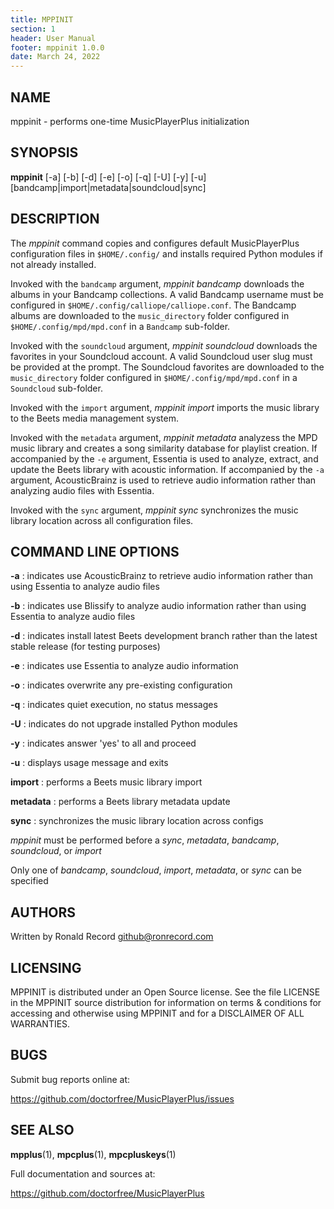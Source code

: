 ```yaml
---
title: MPPINIT
section: 1
header: User Manual
footer: mppinit 1.0.0
date: March 24, 2022
---
```

## NAME
mppinit - performs one-time MusicPlayerPlus initialization

## SYNOPSIS
**mppinit** [-a] [-b] [-d] [-e] [-o] [-q] [-U] [-y] [-u] [bandcamp|import|metadata|soundcloud|sync]

## DESCRIPTION
The *mppinit* command copies and configures default MusicPlayerPlus
configuration files in `$HOME/.config/` and installs required Python
modules if not already installed.

Invoked with the `bandcamp` argument, *mppinit bandcamp* downloads the
albums in your Bandcamp collections. A valid Bandcamp username must be
configured in `$HOME/.config/calliope/calliope.conf`. The Bandcamp albums
are downloaded to the `music_directory` folder configured in
`$HOME/.config/mpd/mpd.conf` in a `Bandcamp` sub-folder.

Invoked with the `soundcloud` argument, *mppinit soundcloud* downloads the
favorites in your Soundcloud account. A valid Soundcloud user slug must be
provided at the prompt. The Soundcloud favorites are downloaded to the
`music_directory` folder configured in `$HOME/.config/mpd/mpd.conf` in a
`Soundcloud` sub-folder.

Invoked with the `import` argument, *mppinit import* imports the music
library to the Beets media management system.

Invoked with the `metadata` argument, *mppinit metadata* analyzess the
MPD music library and creates a song similarity database for playlist
creation. If accompanied by the `-e` argument, Essentia is used to
analyze, extract, and update the Beets library with acoustic information.
If accompanied by the `-a` argument, AcousticBrainz is used to retrieve
audio information rather than analyzing audio files with Essentia.

Invoked with the `sync` argument, *mppinit sync* synchronizes the music
library location across all configuration files.

## COMMAND LINE OPTIONS

**-a**
: indicates use AcousticBrainz to retrieve audio information rather than using Essentia to analyze audio files

**-b**
: indicates use Blissify to analyze audio information rather than using Essentia to analyze audio files

**-d**
: indicates install latest Beets development branch rather than the latest stable release (for testing purposes)

**-e**
: indicates use Essentia to analyze audio information

**-o**
: indicates overwrite any pre-existing configuration

**-q**
: indicates quiet execution, no status messages

**-U**
: indicates do not upgrade installed Python modules

**-y**
: indicates answer 'yes' to all and proceed

**-u**
: displays usage message and exits

**import**
: performs a Beets music library import

**metadata**
: performs a Beets library metadata update

**sync**
: synchronizes the music library location across configs

*mppinit* must be performed before a *sync*, *metadata*, *bandcamp*, *soundcloud*, or *import*

Only one of *bandcamp*, *soundcloud*, *import*, *metadata*, or *sync* can be specified

## AUTHORS
Written by Ronald Record github@ronrecord.com

## LICENSING
MPPINIT is distributed under an Open Source license.
See the file LICENSE in the MPPINIT source distribution
for information on terms &amp; conditions for accessing and
otherwise using MPPINIT and for a DISCLAIMER OF ALL WARRANTIES.

## BUGS
Submit bug reports online at:

https://github.com/doctorfree/MusicPlayerPlus/issues

## SEE ALSO
**mpplus**(1), **mpcplus**(1), **mpcpluskeys**(1)

Full documentation and sources at:

https://github.com/doctorfree/MusicPlayerPlus

